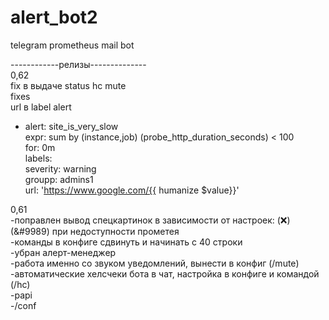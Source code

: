 # alert_bot2  
telegram prometheus mail bot  
  
------------релизы--------------  
0,62  
fix в выдаче status hc mute  
fixes  
url в label alert  
  - alert: site_is_very_slow  
    expr: sum by (instance,job) (probe_http_duration_seconds) < 100  
    for: 0m  
    labels:  
      severity: warning  
      groupp: admins1  
      url: 'https://www.google.com/{{ humanize $value}}'  
  
  
  
0,61  
-поправлен вывод спецкартинок в зависимости от настроек: (&#10060;)(&#9989) при недоступности прометея  
-команды в конфиге сдвинуть и начинать с 40 строки  
-убран алерт-менеджер  
-работа именно со звуком уведомлений, вынести в конфиг (/mute)  
-автоматические хелсчеки бота в чат, настройка в конфиге и командой (/hс)  
-papi  
-/conf  
  
